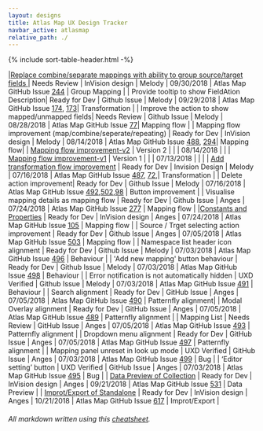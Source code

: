 ```yaml
---
layout: designs
title: Atlas Map UX Design Tracker
navbar_active: atlasmap
relative_path: ./
---
```


{% include sort-table-header.html -%}

|<a href="https://redhat.invisionapp.com/share/W2O9AZS8Y4G#/322055150_Design-Change1">Replace combine/separate mappings with ability to group source/target fields </a> | Needs Review | InVision design | Melody | 09/30/2018  | Atlas Map GitHub Issue [244](https://github.com/atlasmap/atlasmap/issues/244) | Group Mapping |
| Provide tooltip to show FieldAtion Description|  Ready for Dev | Github Issue | Melody | 09/29/2018  | Atlas Map GitHub Issue [174](https://github.com/atlasmap/atlasmap/issues/174), [173](https://github.com/atlasmap/atlasmap/issues/173)| Transformation |
| Improve the action to show mapped/unmapped fields|  Needs Review | Github Issue | Melody | 08/28/2018  | Atlas Map GitHub Issue [77](https://github.com/atlasmap/atlasmap/issues/77)| Mapping flow |
| Mapping flow improvement (map/combine/seperate/repeating) | Ready for Dev  | InVision design | Melody | 08/14/2018  | Atlas Map GitHub Issue [488](https://github.com/atlasmap/atlasmap/issues/488), [294](https://github.com/atlasmap/atlasmap/issues/294)| Mapping flow|
| <a href="https://redhat.invisionapp.com/share/7RNJ944PFH9#/314527595_Mappingflow1">Mapping flow improvement-v2</a> | Version 2 | | | 08/14/2018 |  |
| <a href="https://redhat.invisionapp.com/share/45NC8K8E69K#/314721090_Mappingflow">Mapping flow improvement-v1</a> | Version 1 | | | 07/13/2018 |  | |
| <a href="https://redhat.invisionapp.com/share/BQMZW7N8CJV#/screens/309112230">Add transformation flow improvement</a> | Ready for Dev | Invision Design | Melody | 07/16/2018  | Atlas Map GitHub Issue [487](https://github.com/atlasmap/atlasmap/issues/487), [72](https://github.com/atlasmap/atlasmap/issues/72),| Transformation |
| Delete action improvement| Ready for Dev | Github Issue | Melody | 07/16/2018  | Atlas Map GitHub Issue [492](https://github.com/atlasmap/atlasmap/issues/492),[502](https://github.com/atlasmap/atlasmap/issues/502),[98](https://github.com/atlasmap/atlasmap/issues/98) | Button improvement |
| Visualise mapping details as mapping flow | Ready for Dev | Github Issue | Anges | 07/24/2018  | Atlas Map GitHub Issue [277](https://github.com/atlasmap/atlasmap/issues/277) | Mapping flow |
|<a href="https://redhat.invisionapp.com/share/KHN4L5JNE5R">Constants and Properties</a> | Ready for Dev | InVision design | Anges | 07/24/2018  | Atlas Map GitHub Issue [105](https://github.com/atlasmap/atlasmap/issues/105) | Mapping flow |
| Source / Trget selecting action improvement | Ready for Dev | Github Issue | Anges | 07/05/2018  | Atlas Map GitHub Issue [503](https://github.com/atlasmap/atlasmap/issues/503) | Mapping flow |
| Namespace list header icon alignment | Ready for Dev | Github Issue | Melody | 07/03/2018  | Atlas Map GitHub Issue [496](https://github.com/atlasmap/atlasmap/issues/496) | Behaviour |
| 'Add new mapping' button behaviour | Ready for Dev | Github Issue | Melody | 07/03/2018  | Atlas Map GitHub Issue [498](https://github.com/atlasmap/atlasmap/issues/498) | Behaviour |
| Error notification is not automatically hidden | UXD Verified | Github Issue | Melody | 07/03/2018  | Atlas Map GitHub Issue [491](https://github.com/atlasmap/atlasmap/issues/491) | Behaviour |
| Search alignment | Ready for Dev  | GitHub Issue | Anges | 07/05/2018  | Atlas Map GitHub Issue [490](https://github.com/atlasmap/atlasmap/issues/490) | Patternfly alignment|
| Modal Overlay alignment | Ready for Dev | GitHub Issue | Anges | 07/05/2018  | Atlas Map GitHub Issue [489](https://github.com/atlasmap/atlasmap/issues/489) | Patternfly alignment |
| Mapping List | Needs Review | GitHub Issue | Anges | 07/05/2018  | Atlas Map GitHub Issue [493](https://github.com/atlasmap/atlasmap/issues/493) | Patternfly alignment |
| Dropdown menu alignment  | Ready for Dev | GitHub Issue | Anges | 07/05/2018  | Atlas Map GitHub Issue [497](https://github.com/atlasmap/atlasmap/issues/497) | Patternfly alignment |
| Mapping panel unreset in look up mode | UXD Verified | GitHub Issue | Anges | 07/03/2018  | Atlas Map GitHub Issue [499](https://github.com/atlasmap/atlasmap/issues/499) | Bug | 
| ‘Editor setting’ button | UXD Verified | GitHub Issue | Anges | 07/03/2018  | Atlas Map GitHub Issue [495](https://github.com/atlasmap/atlasmap/issues/495) | Bug | 
| <a href="https://redhat.invisionapp.com/share/W4N2PN7JNV7#/321255058_Data_Prevew_Of_Collection">Data Preview of Collection</a> | Ready for Dev | InVision design | Anges | 09/21/2018  | Atlas Map GitHub Issue [531](https://github.com/atlasmap/atlasmap/issues/531) | Data Preview |
| <a href="https://redhat.invisionapp.com/share/PYOQV7PRF7W#/327355283_Import-Export2">Improt/Export of Standalone</a> | Ready for Dev | InVision design | Anges | 10/21/2018  | Atlas Map GitHub Issue [617](https://github.com/atlasmap/atlasmap/issues/617#event-1897776229) | Improt/Export |
###### All markdown written using this [cheatsheet](https://github.com/adam-p/markdown-here/wiki/Markdown-Cheatsheet).
